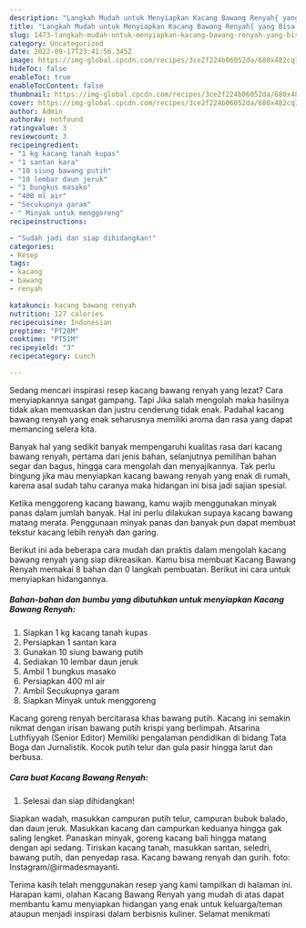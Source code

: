 ```yaml
---
description: "Langkah Mudah untuk Menyiapkan Kacang Bawang Renyah{ yang Bisa Manjain Lidah,  Menu Buat lebaran"
title: "Langkah Mudah untuk Menyiapkan Kacang Bawang Renyah{ yang Bisa Manjain Lidah,  Menu Buat lebaran"
slug: 1473-langkah-mudah-untuk-menyiapkan-kacang-bawang-renyah-yang-bisa-manjain-lidah-menu-buat-lebaran
category: Uncategorized
date: 2022-09-17T23:41:56.345Z
image: https://img-global.cpcdn.com/recipes/3ce2f224b06052da/680x482cq70/kacang-bawang-renyah-foto-resep-utama.jpg
hideToc: false
enableToc: true
enableTocContent: false
thumbnail: https://img-global.cpcdn.com/recipes/3ce2f224b06052da/680x482cq70/kacang-bawang-renyah-foto-resep-utama.jpg
cover: https://img-global.cpcdn.com/recipes/3ce2f224b06052da/680x482cq70/kacang-bawang-renyah-foto-resep-utama.jpg
author: Admin
authorAv: notfound
ratingvalue: 3
reviewcount: 3
recipeingredient:
- "1 kg kacang tanah kupas"
- "1 santan kara"
- "10 siung bawang putih"
- "10 lembar daun jeruk"
- "1 bungkus masako"
- "400 ml air"
- "Secukupnya garam"
- " Minyak untuk menggoreng"
recipeinstructions:

- "Sudah jadi dan siap dihidangkan!"
categories:
- Resep
tags:
- kacang
- bawang
- renyah

katakunci: kacang bawang renyah 
nutrition: 127 calories
recipecuisine: Indonesian
preptime: "PT28M"
cooktime: "PT51M"
recipeyield: "3"
recipecategory: Lunch

---
```



Sedang mencari inspirasi resep kacang bawang renyah yang lezat? Cara menyiapkannya sangat gampang. Tapi Jika salah mengolah maka hasilnya tidak akan memuaskan dan justru cenderung tidak enak. Padahal kacang bawang renyah yang enak seharusnya memiliki aroma dan rasa yang dapat memancing selera kita.


Banyak hal yang sedikit banyak mempengaruhi kualitas rasa dari kacang bawang renyah, pertama dari jenis bahan, selanjutnya pemilihan bahan segar dan bagus, hingga cara mengolah dan menyajikannya. Tak perlu bingung jika mau menyiapkan kacang bawang renyah yang enak di rumah, karena asal sudah tahu caranya maka hidangan ini bisa jadi sajian spesial.

Ketika menggoreng kacang bawang, kamu wajib menggunakan minyak panas dalam jumlah banyak. Hal ini perlu dilakukan supaya kacang bawang matang merata. Penggunaan minyak panas dan banyak pun dapat membuat tekstur kacang lebih renyah dan garing.


Berikut ini ada beberapa cara mudah dan praktis dalam mengolah kacang bawang renyah yang siap dikreasikan. Kamu bisa membuat Kacang Bawang Renyah memakai 8 bahan dan 0 langkah pembuatan. Berikut ini cara untuk menyiapkan hidangannya.

<!--inarticleads1-->

##### Bahan-bahan dan bumbu yang dibutuhkan untuk menyiapkan Kacang Bawang Renyah:

1. Siapkan 1 kg kacang tanah kupas
1. Persiapkan 1 santan kara
1. Gunakan 10 siung bawang putih
1. Sediakan 10 lembar daun jeruk
1. Ambil 1 bungkus masako
1. Persiapkan 400 ml air
1. Ambil Secukupnya garam
1. Siapkan  Minyak untuk menggoreng


Kacang goreng renyah bercitarasa khas bawang putih. Kacang ini semakin nikmat dengan irisan bawang putih krispi yang berlimpah. Atsarina Luthfiyyah (Senior Editor) Memiliki pengalaman pendidikan di bidang Tata Boga dan Jurnalistik. Kocok putih telur dan gula pasir hingga larut dan berbusa. 

<!--inarticleads2-->

##### Cara buat Kacang Bawang Renyah:


1. Selesai dan siap dihidangkan!

Siapkan wadah, masukkan campuran putih telur, campuran bubuk balado, dan daun jeruk. Masukkan kacang dan campurkan keduanya hingga gak saling lengket. Panaskan minyak, goreng kacang bali hingga matang dengan api sedang. Tiriskan kacang tanah, masukkan santan, seledri, bawang putih, dan penyedap rasa. Kacang bawang renyah dan gurih. foto: Instagram/@irmadesmayanti. 

Terima kasih telah menggunakan resep yang kami tampilkan di halaman ini. Harapan kami, olahan Kacang Bawang Renyah yang mudah di atas dapat membantu kamu menyiapkan hidangan yang enak untuk keluarga/teman ataupun menjadi inspirasi dalam berbisnis kuliner. Selamat menikmati
